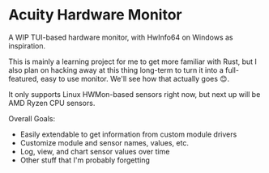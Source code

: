 # Acuity Hardware Monitor

A WIP TUI-based hardware monitor, with HwInfo64 on Windows as inspiration.

This is mainly a learning project for me to get more familiar with Rust, but I also plan on hacking
away at this thing long-term to turn it into a full-featured, easy to use monitor. We'll see how that actually
goes 😊.

It only supports Linux HWMon-based sensors right now, but next up will be AMD Ryzen CPU sensors.

Overall Goals:

* Easily extendable to get information from custom module drivers
* Customize module and sensor names, values, etc.
* Log, view, and chart sensor values over time
* Other stuff that I'm probably forgetting
